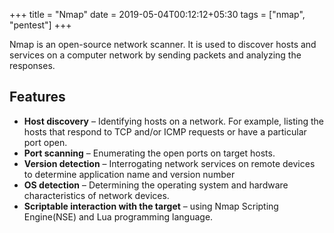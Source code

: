 +++
title = "Nmap"
date = 2019-05-04T00:12:12+05:30
tags = ["nmap", "pentest"]
+++

Nmap is an open-source network scanner. It is used to discover hosts and services on a computer network by sending packets and analyzing the responses.
## Features
* **Host discovery** – Identifying hosts on a network. For example, listing the hosts that respond to TCP and/or ICMP requests or have a particular port open.
* **Port scanning** – Enumerating the open ports on target hosts.
* **Version detection** – Interrogating network services on remote devices to determine application name and version number
* **OS detection** – Determining the operating system and hardware characteristics of network devices.
* **Scriptable interaction with the target** – using Nmap Scripting Engine(NSE) and Lua programming language.
